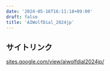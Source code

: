 ```yaml
---
date: '2024-05-16T16:11:18+09:00'
draft: false
title: 'AIWolfDial_2024jp'
---
```


## サイトリンク

[sites.google.com/view/aiwolfdial2024jp/](https://sites.google.com/view/aiwolfdial2024jp/)